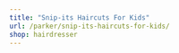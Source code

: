 ```yaml
---
title: "Snip-its Haircuts For Kids"
url: /parker/snip-its-haircuts-for-kids/
shop: hairdresser
---
```

